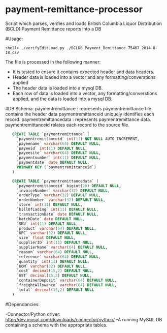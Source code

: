 payment-remittance-processor
============================

Script which parses, verifies and loads British Columbia Liquor Distribution (BCLD) Payment Remittance reports into a DB

#Usage:

```
shell> ./verifyEditLoad.py ./BCLDB_Payment_Remittance_75467_2014-8-18.csv
```


The file is processed in the following manner:

* It is tested to ensure it contains expected header and data headers.
* Header data is loaded into a vector and any formatting/converstions applied
* The header data is loaded into a mysql DB.
* Each row of data is loaded into a vector, any formatting/converstions applied, and
   the data is loaded into a mysql DB.

#DB Schema:
   paymentremittance     : represents paymentremittance file.
                           contains the header data
                           paymentremittanceid uniquely identifies each record.
   paymentremittancedata : represents paymentremittance data.
                           paymentremittanceid relates each record to the source file.

```sql
   CREATE TABLE `paymentremittance` (
     `paymentremittanceid` int(11) NOT NULL AUTO_INCREMENT,
     `payeename` varchar(64) DEFAULT NULL,
     `payeeid` int(11) DEFAULT NULL,
     `payeesite` varchar(64) DEFAULT NULL,
     `paymentnumber` int(11) DEFAULT NULL,
     `paymentdate` date DEFAULT NULL,
     PRIMARY KEY (`paymentremittanceid`)
   )

   CREATE TABLE `paymentremittancedata` (
     `paymentremittanceid` bigint(20) DEFAULT NULL,
     `invoiceNumber` varchar(32) DEFAULT NULL,
     `orderType` varchar(32) DEFAULT NULL,
     `orderNumber` varchar(32) DEFAULT NULL,
     `store` int(11) DEFAULT NULL,
     `billOfLading` int(11) DEFAULT NULL,
     `transactionDate` date DEFAULT NULL,
     `batchDate` date DEFAULT NULL,
     `SKU` int(11) DEFAULT NULL,
     `product` varchar(64) DEFAULT NULL,
     `UPC` varchar(32) DEFAULT NULL,
     `size` float DEFAULT NULL,
     `supplierID` int(11) DEFAULT NULL,
     `supplierName` varchar(64) DEFAULT NULL,
     `reason` varchar(64) DEFAULT NULL,
     `reference` varchar(64) DEFAULT NULL,
     `quantity` int(11) DEFAULT NULL,
     `UOM` varchar(32) DEFAULT NULL,
     `cost` decimal(15,2) DEFAULT NULL,
     `GST` decimal(15,2) DEFAULT NULL,
     `containerDeposit` varchar(64) DEFAULT NULL,
     `freightAllowance` varchar(64) DEFAULT NULL,
     `total` decimal(15,2) DEFAULT NULL
   )
   ```

#Dependancies:


-Connector/Python driver: http://dev.mysql.com/downloads/connector/python/
-A running MySQL DB containing a schema with the appropriate tables.
